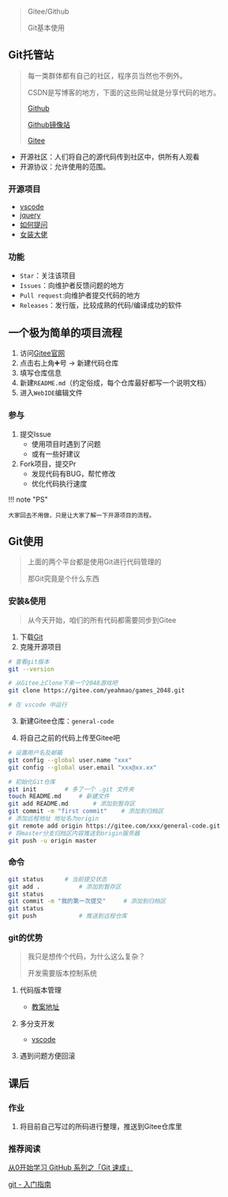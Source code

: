 > Gitee/Github
>
> Git基本使用

## Git托管站

> 每一类群体都有自己的社区，程序员当然也不例外。
>
> CSDN是写博客的地方，下面的这些网址就是分享代码的地方。
>
> [Github](https://github.com/)
>
> [Github镜像站](https://hub.fastgit.org/)
>
> [Gitee](https://gitee.com/)

- 开源社区：人们将自己的源代码传到社区中，供所有人观看
- 开源协议：允许使用的范围。

### 开源项目

- [vscode](https://github.com/microsoft/vscode)
- [jquery](https://github.com/jquery/jquery)
- [如何提问](https://github.com/tvvocold/How-To-Ask-Questions-The-Smart-Way)
- [女装大佬](https://github.com/komeiji-satori/Dress)

### 功能

- `Star`：关注该项目
- `Issues`：向维护者反馈问题的地方
- `Pull request`:向维护者提交代码的地方
- `Releases`：发行版，比较成熟的代码/编译成功的软件

## 一个极为简单的项目流程

1. 访问[Gitee官网](https://gitee.com/)
2. 点击右上角➕号 -> 新建代码仓库
3. 填写仓库信息
4. 新建`README.md`（约定俗成，每个仓库最好都写一个说明文档）
5. 进入`WebIDE`编辑文件

### 参与

1. 提交Issue
   - 使用项目时遇到了问题
   - 或有一些好建议
2. Fork项目，提交Pr
   - 发现代码有BUG，帮忙修改
   - 优化代码执行速度

!!! note "PS"

    大家回去不用做，只是让大家了解一下开源项目的流程。

## Git使用

> 上面的两个平台都是使用Git进行代码管理的
>
> 那Git究竟是个什么东西

### 安装&使用

> 从今天开始，咱们的所有代码都需要同步到Gitee

1. 下载[Git](https://git-scm.com/download/win)
2. 克隆开源项目

```bash
# 查看git版本
git --version

# 从Gitee上Clone下来一个2048游戏吧
git clone https://gitee.com/yeahmao/games_2048.git

# 在 vscode 中运行
```

3. 新建Gitee仓库：`general-code`

4. 将自己之前的代码上传至Gitee吧

```bash
# 设置用户名及邮箱
git config --global user.name "xxx"
git config --global user.email "xxx@xx.xx"

# 初始化Git仓库
git init		# 多了一个 .git 文件夹 
touch README.md		# 新建文件
git add README.md		# 添加到暂存区
git commit -m "first commit"	# 添加到归档区
# 添加远程地址 地址名为origin
git remote add origin https://gitee.com/xxx/general-code.git
# 将master分支归档区内容推送到origin服务器
git push -u origin master
```

### 命令

```bash
git status		# 当前提交状态
git add .			# 添加到暂存区
git status
git commit -m "我的第一次提交"		# 添加到归档区
git status
git push 			# 推送到远程仓库
```

### git的优势

> 我只是想传个代码，为什么这么复杂？
> 
> 开发需要版本控制系统

1. 代码版本管理

    - [教案地址](https://github.com/fzf404/share/)

2. 多分支开发

    - [vscode](https://github.com/microsoft/vscode)

3. 遇到问题方便回滚

## 课后

### 作业

1. 将目前自己写过的所码进行整理，推送到Gitee仓库里

### 推荐阅读

[从0开始学习 GitHub 系列之「Git 速成」](https://zhuanlan.zhihu.com/p/21269318)

[git - 入门指南](https://zhuanlan.zhihu.com/p/21193604)

